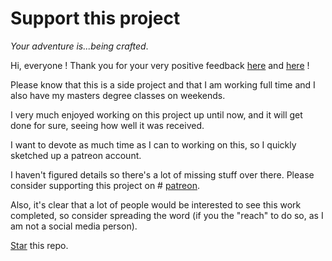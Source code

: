 # Support this project

*Your adventure is...being crafted*.

Hi, everyone ! Thank you for your very positive feedback [here](https://www.reddit.com/r/javascript/comments/aoskao/learn_c_and_its_lower_level_interactively_in_your/) and [here](https://www.reddit.com/r/learnprogramming/comments/aosk8b/learn_c_and_its_lower_levels_interactively_in/) !

Please know that this is a side project and that I am working full time and I also have my masters degree classes on weekends.

I very much enjoyed working on this project up until now, and it will get done for sure, seeing how well it was received.

I want to devote as much time as I can to working on this, so I quickly sketched up a patreon account.

I haven't figured details so there's a lot of missing stuff over there.
Please consider supporting this project on # [patreon](https://www.patreon.com/vasyop).

Also, it's clear that a lot of people would be interested to see this work completed, so consider spreading the word (if you the "reach" to do so, as I am not a social media person).

[Star](https://github.com/vasyop/miniC-hosting) this repo.
